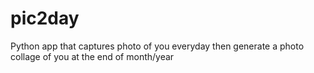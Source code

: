 # pic2day
Python app that captures photo of you everyday then generate a photo collage of you at the end of month/year
